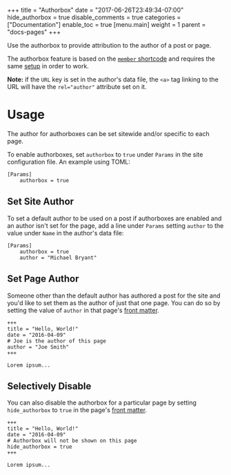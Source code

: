 +++
title = "Authorbox"
date = "2017-06-26T23:49:34-07:00"
hide_authorbox = true
disable_comments = true
categories = ["Documentation"]
enable_toc = true
[menu.main]
  weight = 1
  parent = "docs-pages"
+++

Use the authorbox to provide attribution to the author of a post or page.

The authorbox feature is based on the [`member` shortcode](shortcodes/members) and requires the same [setup](shortcodes/members#setup) in order to work.

**Note:** if the `URL` key is set in the author's data file, the `<a>` tag linking to the URL will have the `rel="author"` attribute set on it.

<!--more-->

# Usage

The author for authorboxes can be set sitewide and/or specific to each page.

To enable authorboxes, set `authorbox` to `true` under `Params` in the site configuration file. An example using TOML:

```
[Params]
    authorbox = true
```

## Set Site Author

To set a default author to be used on a post if authorboxes are enabled and an author isn't set for the page, add a line under `Params` setting `author` to the value under `Name` in the author's data file:


```
[Params]
    authorbox = true
    author = "Michael Bryant"
```

## Set Page Author

Someone other than the default author has authored a post for the site and you'd like to set them as the author of just that one page. You can do so by setting the value of `author` in that page's [front matter](https://gohugo.io/content/front-matter/).

```
+++
title = "Hello, World!"
date = "2016-04-09"
# Joe is the author of this page
author = "Joe Smith"
+++

Lorem ipsum...
```

## Selectively Disable

You can also disable the authorbox for a particular page by setting `hide_authorbox` to `true` in the page's [front matter](https://gohugo.io/content/front-matter/).

```
+++
title = "Hello, World!"
date = "2016-04-09"
# Authorbox will not be shown on this page
hide_authorbox = true
+++

Lorem ipsum...
```
